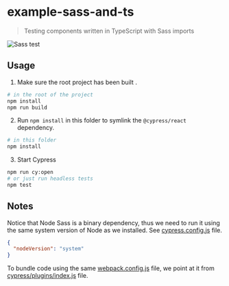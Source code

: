 # example-sass-and-ts

> Testing components written in TypeScript with Sass imports

![Sass test](images/sass.png)

## Usage

1. Make sure the root project has been built .

```bash
# in the root of the project
npm install
npm run build
```

2. Run `npm install` in this folder to symlink the `@cypress/react` dependency.

```bash
# in this folder
npm install
```

3. Start Cypress

```bash
npm run cy:open
# or just run headless tests
npm test
```

## Notes

Notice that Node Sass is a binary dependency, thus we need to run it using the same system version of Node as we installed. See [cypress.config.js](cypress.config.js) file.

```json
{
  "nodeVersion": "system"
}
```

To bundle code using the same [webpack.config.js](webpack.config.js) file, we point at it from [cypress/plugins/index.js](cypress/plugins/index.js) file.
